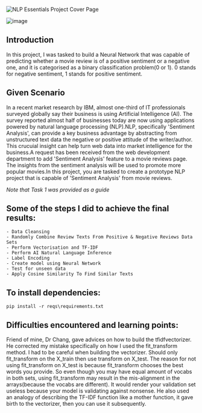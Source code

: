 
![NLP Essentials Project Cover Page](https://user-images.githubusercontent.com/89140773/207842683-4443f5b6-b20e-487a-9eee-6e7af3fa2638.png)


![image](https://user-images.githubusercontent.com/89140773/208248644-3efdad3a-9ce7-4375-87fb-4065ca44c00e.png)

## Introduction
In this project, I was tasked to build a Neural Network that was capable of predicting whether a movie review is of a positive sentiment or a negative one, and it is categorised as a binary classification problem(0 or 1). 0 stands for negative sentiment, 1 stands for positive sentiment. 

## Given Scenario
In a recent market research by IBM, almost one-third of IT professionals surveyed globally say their business is using Artificial Intelligence (AI). The survey reported almost half of businesses today are now using applications powered by natural language processing (NLP).NLP, specifically 'Sentiment Analysis', can provide a key business advantage by abstracting from unstructured text data the negative or positive attitude of the writer/author. This crucuial insight can help turn web data into market intelligence for the business.A request has been received from the web development department to add 'Sentiment Analysis' feature to a movie reviews page.
The insights from the sentiment analysis will be used to promote more popular movies.In this project, you are tasked to create a prototype NLP project that is capable of 'Sentiment Analysis' from movie reviews.

*Note that Task 1 was provided as a guide*

## Some of the steps I did to achieve the final results:

```
- Data Cleansing
- Randomly Combine Review Texts From Positive & Negative Reviews Data Sets
- Perform Vectorisation and TF-IDF
- Perform AI Natural Language Inference
- Label Encoding
- Create model using Neural Network
- Test for unseen data
- Apply Cosine Similarity To Find Similar Texts
```

## To install dependencies:
```
pip install -r reqs\requirements.txt
```


## Difficulties encountered and learning points:
Friend of mine, Dr Chang, gave advices on how to build the tfidfvectorizer. He corrected my mistake specifically on how I used the fit_transform method. I had to be careful when building the vectorizer. Should only fit_transform on the X_train then use transform on X_test. The reason for not using fit_transform on X_test is because fit_transform chooses the best words you provide. So even though you may have equal amount of vocabs in both sets, using fit_transform may result in the mis-alignment in the arrays(because the vocabs are different). It would render your validation set useless because your model is validating against nonsense. He also used an analogy of describing the TF-IDF function like a mother function, it gave birth to the vectorizer,  then you can use it subsequently.


